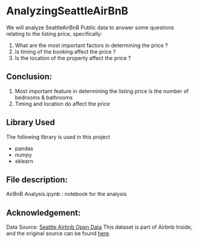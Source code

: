 # AnalyzingSeattleAirBnB
We will analyze SeattleAirBnB Public data to answer some questions relating to the listing price, specifically: 
1. What are the most important factors in determining the price ?
2. Is timing of the booking affect the price ?
3. Is the location of the property affect the price ? 

## Conclusion:
1. Most important feature in determining the listing price is the number of bedrooms & bathrooms
2. Timing and location do affect the price

## Library Used 
The following library is used in this project
- pandas
- numpy
- sklearn

## File description:
AirBnB Analysis.ipynb : notebook for the analysis

## Acknowledgement:
Data Source: [Seattle Airbnb Open Data](https://www.kaggle.com/airbnb/seattle/data)
This dataset is part of Airbnb Inside, and the original source can be found [here](http://insideairbnb.com/get-the-data/).
